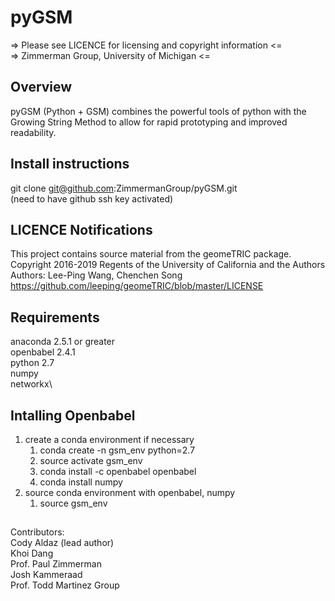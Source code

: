 # pyGSM

=> Please see LICENCE for licensing and copyright information <= \
=>    Zimmerman Group, University of Michigan <= 

## Overview
pyGSM (Python + GSM) combines the powerful tools of python with the
Growing String Method to allow for rapid prototyping and improved
readability.

## Install instructions
git clone git@github.com:ZimmermanGroup/pyGSM.git\
(need to have github ssh key activated)

## LICENCE Notifications
This project contains source material from the geomeTRIC package.
Copyright 2016-2019 Regents of the University of California and the Authors
Authors: Lee-Ping Wang, Chenchen Song
https://github.com/leeping/geomeTRIC/blob/master/LICENSE

## Requirements
anaconda 2.5.1 or greater\
openbabel 2.4.1\
python 2.7\
numpy\
networkx\

## Intalling Openbabel 
1. create a conda environment if necessary
   1. conda create -n gsm_env python=2.7
   1. source activate gsm_env
   1. conda install -c openbabel openbabel 
   1. conda install numpy
1. source conda environment with openbabel, numpy
   1. source gsm_env

##

Contributors:\
Cody Aldaz (lead author) \
Khoi Dang \
Prof. Paul Zimmerman \
Josh Kammeraad \
Prof. Todd Martinez Group 
